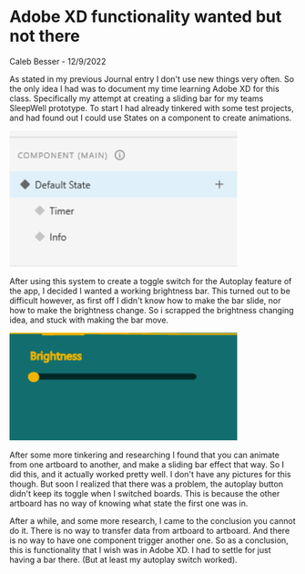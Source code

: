 # Adobe XD functionality wanted but not there

Caleb Besser - 12/9/2022

As stated in my previous Journal entry I don't use new things very often. So the only idea I had was to document my time learning Adobe XD for this class. Specifically my attempt at creating a sliding bar for my teams SleepWell prototype. To start I had already tinkered with some test projects, and had found out I could use States on a component to create animations.

<img src="States.PNG" alt="states pic" width="400"/> 



After using this system to create a toggle switch for the Autoplay feature of the app, I decided I wanted a working brightness bar. This turned out to be difficult however, as first off I didn't know how to make the bar slide, nor how to make the brightness change. So i scrapped the brightness changing idea, and stuck with making the bar move.

<img src="Bar.PNG" alt="bar pic" width="400"/>


After some more tinkering and researching I found that you can animate from one artboard to another, and make a sliding bar effect that way. So I did this, and it actually worked pretty well. I don't have any pictures for this though. But soon I realized that there was a problem, the autoplay button didn't keep its toggle when I switched boards. This is because the other artboard has no way of knowing what state the first one was in.

After a while, and some more research, I came to the conclusion you cannot do it. There is no way to transfer data from artboard to artboard. And there is no way to have one component trigger another one. So as a conclusion, this is functionality that I wish was in Adobe XD. I had to settle for just having a bar there. (But at least my autoplay switch worked).
